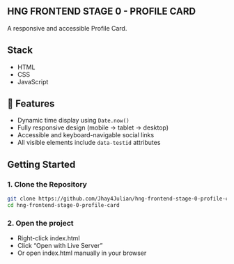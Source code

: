## HNG FRONTEND STAGE 0 - PROFILE CARD
A responsive and accessible Profile Card. 

## Stack
- HTML
- CSS
- JavaScript

## 🧠 Features
- Dynamic time display using `Date.now()`
- Fully responsive design (mobile → tablet → desktop)
- Accessible and keyboard-navigable social links
- All visible elements include `data-testid` attributes

## Getting Started

### 1. Clone the Repository
```bash
git clone https://github.com/Jhay4Julian/hng-frontend-stage-0-profile-card.git
cd hng-frontend-stage-0-profile-card
```

### 2. Open the project
- Right-click index.html
- Click “Open with Live Server”
- Or open index.html manually in your browser